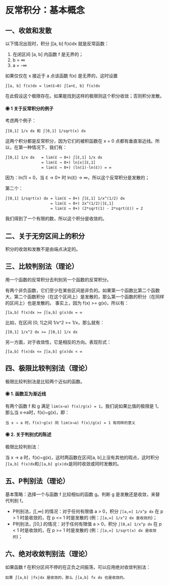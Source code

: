 # 反常积分：基本概念

## 一、收敛和发散
以下情况出现时，积分 ∫[a, b] f(x)dx 就是反常函数：

1. 在闭区间 [a, b] 内函数 f 是无界的；
2. b = ∞
3. a = -∞

如果仅仅在 x 接近于 a 点该函数 f(x) 是无界的，这时设置
```
∫[a, b] f(x)dx = lim(ℇ→0) ∫[a+ℇ, b] f(x)dx
```
在此假设这个极限存在。如果能找到这样的极限则这个积分收敛；否则积分发散。

#### ◉ 1 关于反常积分的例子
考虑两个例子：
```
∫[0,1] 1/x dx 和 ∫[0,1] 1/sqrt(x) dx
```
这两个积分都是反常积分，因为它们的被积函数在 x = 0 点都有垂直渐近线。所以，在第一种情况下，我们有：
```
∫[0,1] 1/x dx   = lim(ℇ → 0+) ∫[ℇ,1] 1/x dx
                = lim(ℇ → 0+) ln|x|[ℇ,1]
                = lim(ℇ → 0+) (ln(1)-ln(ℇ)) = ∞
```
因为：ln(1) = 0，当 ℇ → 0+ 时 ln(ℇ) → ∞，所以这个反常积分是发散的；

第二个：
```
∫[0,1] 1/sqrt(x) dx = lim(ℇ → 0+) ∫[ℇ,1] 1/x^(1/2) dx
                    = lim(ℇ → 0+) 2x^(1/2)|[ℇ,1]
                    = lim(ℇ → 0+) (2*sqrt(1) - 2*sqrt(ℇ)) = 2
```
我们得到了一个有限的数，所以这个积分是收敛的。

## 二、关于无穷区间上的积分
积分的收敛和发散不是由端点决定的。

## 三、比较判别法（理论）
用一个函数的反常积分去判别另一个函数的反常积分。

有两个非负函数，它们至少在某些区间是非负的。如果第一个函数比第二个函数大，第二个函数积分（在这个区间上）是发散的，那么第一个函数的积分（在同样的区间上）也是发散的。
事实上，因为 f(x) >= g(x)，所以有：
```
∫[a,b] f(x)dx >= ∫[a,b] g(x)dx = ∞
```
比如，在区间 [0, 1]之间 1/x^2 >= 1/x，那么就有：
```
∫[0,1] 1/x^2 dx >= ∫[0,1] 1/x dx
```

另一方面，对于收敛性，它是相反的方向。表现形式：
```
∫[a,b] f(x)dx <= ∫[a,b] g(x)dx < ∞
```

## 四、极限比较判别法（理论）
极限比较判别法是比较两个近似的函数。

#### ◉ 1. 函数互为渐近线
有两个函数 f 和 g 满足 ```lim(x→a) f(x)/g(x) = 1```，我们说如果比值的极限是 1，那么当 x→a时，f(x)~g(x)，即：
```
当 x → a 时，f(x)~g(x) 同 lim(x→a) f(x)/g(x) = 1 有同样的意义
```
#### ◉ 2. 关于判别式的陈述
极限比较判别法：

当 x → a 时，f(x)~g(x)，这时两函数在区间[a, b]上没有其他的瑕点，这时积分```∫[a,b] f(x)dx```和```∫[a,b] g(x)dx```是同时收敛或同时发散的。

## 五、P判别法（理论）
基本策略：选择一个与函数 f 比较相似的函数 g。判断 g 是发散还是收敛，来替代判别 f。

* P判别法，∫[,∞] 的情况：对于任何有限值 a > 0，积分 ```∫[a,∞] 1/x^p dx``` 在 p > 1 时是收敛的，在 p <= 1 时是发散的 (例：```∫[a,∞] 1/x^2 dx 是收敛的```)；
* P判别法，∫[0,] 的情况：对于任何有限值 a > 0，积分 ```∫[0,a] 1/x^p dx``` 在 p < 1 时是收敛的，在 p >= 1 时是发散的 (例：```∫[a,∞] 1/sqrt(x) dx 是收敛的```)；

## 六、绝对收敛判别法（理论）
如果函数 f 在积分区间不停的在正负之间振荡，可以应用绝对收敛判别法：
```
如果 ∫[a,b] |fx|dx 是收敛的，那么 ∫[a,b] fx dx 也是收敛的。
```
